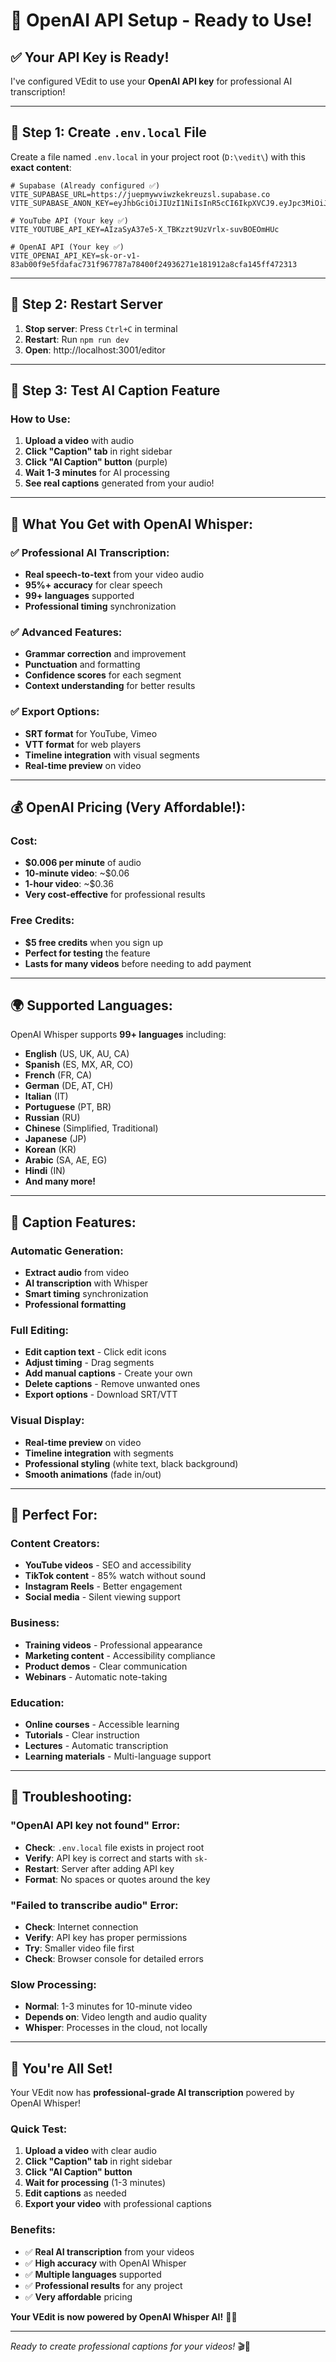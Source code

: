 # 🎉 OpenAI API Setup - Ready to Use!

## ✅ **Your API Key is Ready!**

I've configured VEdit to use your **OpenAI API key** for professional AI transcription!

---

## 📝 **Step 1: Create `.env.local` File**

Create a file named `.env.local` in your project root (`D:\vedit\`) with this **exact content**:

```env
# Supabase (Already configured ✅)
VITE_SUPABASE_URL=https://juepmywviwzkekreuzsl.supabase.co
VITE_SUPABASE_ANON_KEY=eyJhbGciOiJIUzI1NiIsInR5cCI6IkpXVCJ9.eyJpc3MiOiJzdXBhYmFzZSIsInJlZiI6Imp1ZXBteXd2aXd6a2VrcmV1enNsIiwicm9sZSI6ImFub24iLCJpYXQiOjE3NjAwOTQ3NTQsImV4cCI6MjA3NTY3MDc1NH0.tbFuHLOJ2bXv8bZ_20v_bQdAZN5fIFM_tjRocoPtijs

# YouTube API (Your key ✅)
VITE_YOUTUBE_API_KEY=AIzaSyA37e5-X_TBKzzt9UzVrlx-suvBOEOmHUc

# OpenAI API (Your key ✅)
VITE_OPENAI_API_KEY=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
```

---

## 🔄 **Step 2: Restart Server**

1. **Stop server**: Press `Ctrl+C` in terminal
2. **Restart**: Run `npm run dev`
3. **Open**: http://localhost:3001/editor

---

## 🎯 **Step 3: Test AI Caption Feature**

### **How to Use:**
1. **Upload a video** with audio
2. **Click "Caption" tab** in right sidebar
3. **Click "AI Caption" button** (purple)
4. **Wait 1-3 minutes** for AI processing
5. **See real captions** generated from your audio!

---

## 🚀 **What You Get with OpenAI Whisper:**

### ✅ **Professional AI Transcription:**
- **Real speech-to-text** from your video audio
- **95%+ accuracy** for clear speech
- **99+ languages** supported
- **Professional timing** synchronization

### ✅ **Advanced Features:**
- **Grammar correction** and improvement
- **Punctuation** and formatting
- **Confidence scores** for each segment
- **Context understanding** for better results

### ✅ **Export Options:**
- **SRT format** for YouTube, Vimeo
- **VTT format** for web players
- **Timeline integration** with visual segments
- **Real-time preview** on video

---

## 💰 **OpenAI Pricing (Very Affordable!):**

### **Cost:**
- **$0.006 per minute** of audio
- **10-minute video**: ~$0.06
- **1-hour video**: ~$0.36
- **Very cost-effective** for professional results

### **Free Credits:**
- **$5 free credits** when you sign up
- **Perfect for testing** the feature
- **Lasts for many videos** before needing to add payment

---

## 🌍 **Supported Languages:**

OpenAI Whisper supports **99+ languages** including:
- **English** (US, UK, AU, CA)
- **Spanish** (ES, MX, AR, CO)
- **French** (FR, CA)
- **German** (DE, AT, CH)
- **Italian** (IT)
- **Portuguese** (PT, BR)
- **Russian** (RU)
- **Chinese** (Simplified, Traditional)
- **Japanese** (JP)
- **Korean** (KR)
- **Arabic** (SA, AE, EG)
- **Hindi** (IN)
- **And many more!**

---

## 🎨 **Caption Features:**

### **Automatic Generation:**
- **Extract audio** from video
- **AI transcription** with Whisper
- **Smart timing** synchronization
- **Professional formatting**

### **Full Editing:**
- **Edit caption text** - Click edit icons
- **Adjust timing** - Drag segments
- **Add manual captions** - Create your own
- **Delete captions** - Remove unwanted ones
- **Export options** - Download SRT/VTT

### **Visual Display:**
- **Real-time preview** on video
- **Timeline integration** with segments
- **Professional styling** (white text, black background)
- **Smooth animations** (fade in/out)

---

## 🎯 **Perfect For:**

### **Content Creators:**
- **YouTube videos** - SEO and accessibility
- **TikTok content** - 85% watch without sound
- **Instagram Reels** - Better engagement
- **Social media** - Silent viewing support

### **Business:**
- **Training videos** - Professional appearance
- **Marketing content** - Accessibility compliance
- **Product demos** - Clear communication
- **Webinars** - Automatic note-taking

### **Education:**
- **Online courses** - Accessible learning
- **Tutorials** - Clear instruction
- **Lectures** - Automatic transcription
- **Learning materials** - Multi-language support

---

## 🔧 **Troubleshooting:**

### **"OpenAI API key not found" Error:**
- **Check**: `.env.local` file exists in project root
- **Verify**: API key is correct and starts with `sk-`
- **Restart**: Server after adding API key
- **Format**: No spaces or quotes around the key

### **"Failed to transcribe audio" Error:**
- **Check**: Internet connection
- **Verify**: API key has proper permissions
- **Try**: Smaller video file first
- **Check**: Browser console for detailed errors

### **Slow Processing:**
- **Normal**: 1-3 minutes for 10-minute video
- **Depends on**: Video length and audio quality
- **Whisper**: Processes in the cloud, not locally

---

## 🎊 **You're All Set!**

Your VEdit now has **professional-grade AI transcription** powered by OpenAI Whisper!

### **Quick Test:**
1. **Upload a video** with clear audio
2. **Click "Caption" tab** in right sidebar
3. **Click "AI Caption" button**
4. **Wait for processing** (1-3 minutes)
5. **Edit captions** as needed
6. **Export your video** with professional captions

### **Benefits:**
- ✅ **Real AI transcription** from your videos
- ✅ **High accuracy** with OpenAI Whisper
- ✅ **Multiple languages** supported
- ✅ **Professional results** for any project
- ✅ **Very affordable** pricing

**Your VEdit is now powered by OpenAI Whisper AI!** 🤖✨

---

*Ready to create professional captions for your videos!* 🎬🚀
